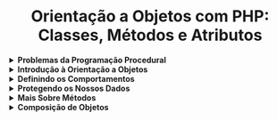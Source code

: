 <h1 align="center">Orientação a Objetos com PHP: Classes, Métodos e Atributos</h1>

<details>
  <summary><strong>Problemas da Programação Procedural</strong></summary>
  <br/>
  <ul>
    <li><a href="https://github.com/lucasrmagalhaes/learning-php/blob/main/php-orientacao-objetos/conta-old.php">Definição explícita de dados</a></li>
  </ul>
</details>

<details>
  <summary><strong>Introdução à Orientação a Objetos</strong></summary>
  <br/>
  <ul>
    <li><a href="https://github.com/lucasrmagalhaes/learning-php/blob/main/php-orientacao-objetos/src/conta.php">Introdução</a></li>
  </ul>
  <p align="justify">
    Classe é a forma de bolo. Objeto é o bolo em si. Quando criamos uma variável a partir de uma classe, estamos criando um objeto, e a classe é apenas o tipo deste objeto.
  </p>

<pre>
<strong>php -a para acessar o terminal interativo do PHP e realizar alguns testes:</strong>

require 'src/Conta.php';

$primeiraConta = new Conta();
$primeiraConta->saldo = 200;
$primeiraConta->cpfTitular = '123.456.789-10';
$primeiraConta->nomeTitular = 'Vinicius Dias';

var_dump($primeiraConta); // Verifique que o objeto já possui os dados necessários de uma conta criada

$segundaConta = new Conta();
$segundaConta->cpfTitular = '987.654.321-10';
$segundaConta->nomeTitular = 'Patricia';
$segundaConta->saldo = 1500;

var_dump($primeiraConta); // Verifique que o objeto não teve seus valores alterados
var_dump($segundaConta); // Note que este objeto possui os valores da segunda conta criada
</pre>

</details>

<details>
  <summary><strong>Definindo os Comportamentos</strong></summary>
  <br/>
  <ul>
    <li><a href="https://github.com/lucasrmagalhaes/learning-php/blob/main/php-orientacao-objetos/src/conta.php">Early Return</a></li>
  </ul>
</details>

<details>
  <summary><strong>Protegendo os Nossos Dados</strong></summary>
  <br/>
  <ul>
    <li><a href="https://github.com/lucasrmagalhaes/learning-php/blob/main/php-orientacao-objetos/src/conta.php">Encapsulamento</a></li>
  </ul>
</details>

<details>
  <summary><strong>Mais Sobre Métodos</strong></summary>
  <br/>
  <p align="left">Método Construtor, privado e destrutor, e membros estáticos.</p>
  <ul>
    <li><a href="https://github.com/lucasrmagalhaes/learning-php/blob/main/php-orientacao-objetos/banco.php">Banco</a></li>
    <li><a href="https://github.com/lucasrmagalhaes/learning-php/blob/main/php-orientacao-objetos/src/conta.php">Conta</a></li>
  </ul>
</details>

<details>
  <summary><strong>Composição de Objetos</strong></summary>
  <br/>
  <p align="left"></p>
  <ul>
    <li><a href="https://github.com/lucasrmagalhaes/learning-php/blob/main/php-orientacao-objetos/banco.php">Banco</a></li>
    <li><a href="https://github.com/lucasrmagalhaes/learning-php/blob/main/php-orientacao-objetos/src/conta.php">Conta</a></li>
    <li><a href="https://github.com/lucasrmagalhaes/learning-php/blob/main/php-orientacao-objetos/src/titular.php">classe Titular</a></li>
  </ul>
</details>